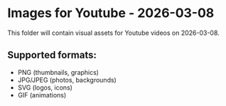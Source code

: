 # Images for Youtube - 2026-03-08

This folder will contain visual assets for Youtube videos on 2026-03-08.

## Supported formats:
- PNG (thumbnails, graphics)
- JPG/JPEG (photos, backgrounds)
- SVG (logos, icons)
- GIF (animations)
